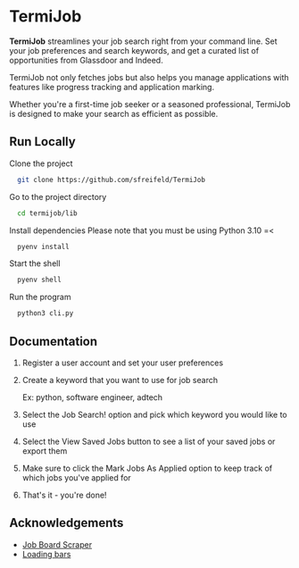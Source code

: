 
# TermiJob

**TermiJob** streamlines your job search right from your command line. Set your job preferences and search keywords, and get a curated list of opportunities from Glassdoor and Indeed. 

TermiJob not only fetches jobs but also helps you manage applications with features like progress tracking and application marking. 

Whether you're a first-time job seeker or a seasoned professional, TermiJob is designed to make your search as efficient as possible.


## Run Locally

Clone the project

```bash
  git clone https://github.com/sfreifeld/TermiJob
```

Go to the project directory

```bash
  cd termijob/lib
```

Install dependencies
Please note that you must be using Python 3.10 =<

```bash
  pyenv install
```

Start the shell

```bash
  pyenv shell
```

Run the program

```bash
  python3 cli.py
```


## Documentation

1. Register a user account and set your user preferences
2. Create a keyword that you want to use for job search
    
    Ex: python, software engineer, adtech
3. Select the Job Search! option and pick which keyword you would like to use
4. Select the View Saved Jobs button to see a list of your saved jobs or export them
5. Make sure to click the Mark Jobs As Applied option to keep track of which jobs you've applied for
6. That's it - you're done!


## Acknowledgements

 - [Job Board Scraper](https://github.com/Bunsly/JobSpy)
 - [Loading bars](https://github.com/rsalmei/alive-progress)


